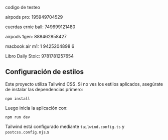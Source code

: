 codigo de testeo

airpods pro: 195949704529

cuerdas ernie ball: 749699121480

airpods 1gen: 888462858427

macbook air m1: 1 9425204898 6

Libro Daily Stoic: 9781781257654

## Configuración de estilos

Este proyecto utiliza Tailwind CSS. Si no ves los estilos aplicados, asegúrate de instalar las dependencias primero:

```
npm install
```

Luego inicia la aplicación con:

```
npm run dev
```

Tailwind está configurado mediante `tailwind.config.ts` y `postcss.config.mjs`.s
